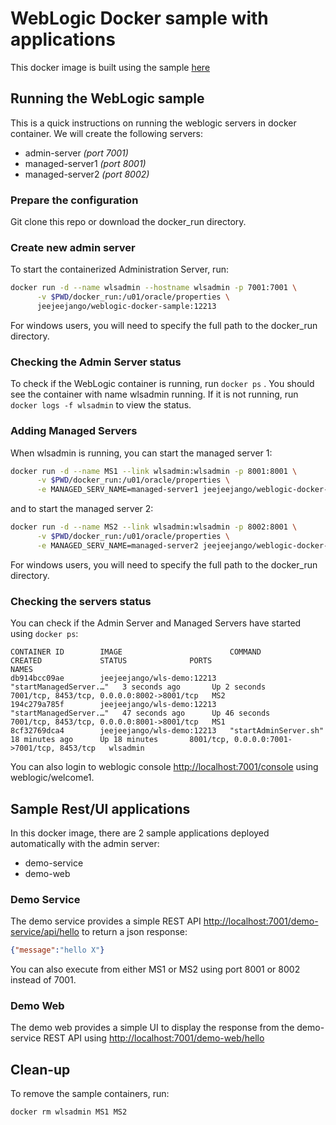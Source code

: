 # WebLogic Docker sample with applications
This docker image is built using the sample [here](https://github.com/oracle/docker-images/tree/master/OracleWebLogic/samples/12213-domain-home-in-image)

## Running the WebLogic sample
This is a quick instructions on running the weblogic servers in docker container. We will create the following servers:
* admin-server *(port 7001)*
* managed-server1 *(port 8001)*
* managed-server2 *(port 8002)*

### Prepare the configuration 
Git clone this repo or download the docker_run directory.

### Create new admin server
To start the containerized Administration Server, run:
```bash
docker run -d --name wlsadmin --hostname wlsadmin -p 7001:7001 \
      -v $PWD/docker_run:/u01/oracle/properties \
      jeejeejango/weblogic-docker-sample:12213
```
For windows users, you will need to specify the full path to the docker_run directory.

### Checking the Admin Server status
To check if the WebLogic container is running, run `docker ps` . You should see the container with name wlsadmin running. If it is not running, run `docker logs -f wlsadmin` to view the status.

### Adding Managed Servers
When wlsadmin is running, you can start the managed server 1:
```bash
docker run -d --name MS1 --link wlsadmin:wlsadmin -p 8001:8001 \
      -v $PWD/docker_run:/u01/oracle/properties \
      -e MANAGED_SERV_NAME=managed-server1 jeejeejango/weblogic-docker-sample:12213 startManagedServer.sh
```

and to start the managed server 2:
```bash
docker run -d --name MS2 --link wlsadmin:wlsadmin -p 8002:8001 \
      -v $PWD/docker_run:/u01/oracle/properties \
      -e MANAGED_SERV_NAME=managed-server2 jeejeejango/weblogic-docker-sample:12213 startManagedServer.sh
```

For windows users, you will need to specify the full path to the docker_run directory.

### Checking the servers status
You can check if the Admin Server and Managed Servers have started using `docker ps`:
```
CONTAINER ID        IMAGE                        COMMAND                  CREATED             STATUS              PORTS                                        NAMES
db914bcc09ae        jeejeejango/wls-demo:12213   "startManagedServer.…"   3 seconds ago       Up 2 seconds        7001/tcp, 8453/tcp, 0.0.0.0:8002->8001/tcp   MS2
194c279a785f        jeejeejango/wls-demo:12213   "startManagedServer.…"   47 seconds ago      Up 46 seconds       7001/tcp, 8453/tcp, 0.0.0.0:8001->8001/tcp   MS1
8cf32769dca4        jeejeejango/wls-demo:12213   "startAdminServer.sh"    18 minutes ago      Up 18 minutes       8001/tcp, 0.0.0.0:7001->7001/tcp, 8453/tcp   wlsadmin

```

You can also login to weblogic console [http://localhost:7001/console](http://localhost:7001/console) using weblogic/welcome1.

## Sample Rest/UI applications
In this docker image, there are 2 sample applications deployed automatically with the admin server:
* demo-service
* demo-web

### Demo Service
The demo service provides a simple REST API [http://localhost:7001/demo-service/api/hello](http://localhost:7001/demo-service/api/hello) to return a json response:
```json
{"message":"hello X"}
```
You can also execute from either MS1 or MS2 using port 8001 or 8002 instead of 7001.

### Demo Web
The demo web provides a simple UI to display the response from the demo-service REST API using [http://localhost:7001/demo-web/hello](http://localhost:7001/demo-web/hello)

## Clean-up
To remove the sample containers, run:
```bash
docker rm wlsadmin MS1 MS2
```
